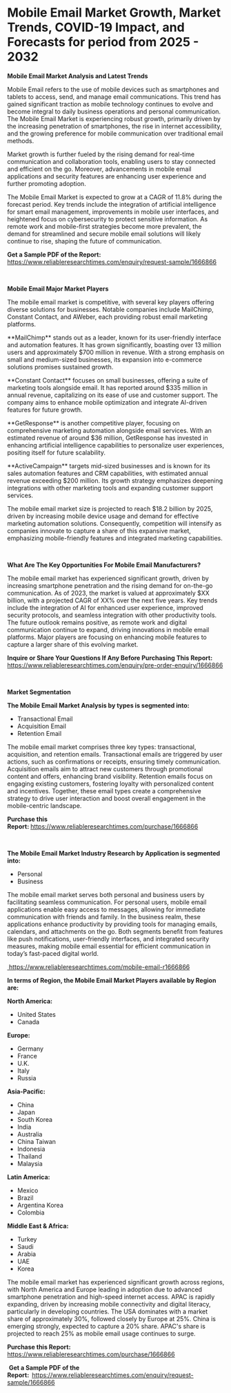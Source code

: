<p><h1>Mobile Email Market Growth, Market Trends, COVID-19 Impact, and Forecasts for period from 2025 - 2032</h1></p><p><strong>Mobile Email Market Analysis and Latest Trends</strong></p>
<p><p>Mobile Email refers to the use of mobile devices such as smartphones and tablets to access, send, and manage email communications. This trend has gained significant traction as mobile technology continues to evolve and become integral to daily business operations and personal communication. The Mobile Email Market is experiencing robust growth, primarily driven by the increasing penetration of smartphones, the rise in internet accessibility, and the growing preference for mobile communication over traditional email methods.</p><p>Market growth is further fueled by the rising demand for real-time communication and collaboration tools, enabling users to stay connected and efficient on the go. Moreover, advancements in mobile email applications and security features are enhancing user experience and further promoting adoption.</p><p>The Mobile Email Market is expected to grow at a CAGR of 11.8% during the forecast period. Key trends include the integration of artificial intelligence for smart email management, improvements in mobile user interfaces, and heightened focus on cybersecurity to protect sensitive information. As remote work and mobile-first strategies become more prevalent, the demand for streamlined and secure mobile email solutions will likely continue to rise, shaping the future of communication.</p></p>
<p><strong>Get a Sample PDF of the Report:&nbsp;</strong> <a href="https://www.reliableresearchtimes.com/enquiry/request-sample/1666866?utm_campaign=3197&utm_medium=2&utm_source=Github&utm_content=ia&utm_term=16042025&utm_id=mobile-email">https://www.reliableresearchtimes.com/enquiry/request-sample/1666866</a></p>
<p>&nbsp;</p>
<p><strong>Mobile Email Major Market Players</strong></p>
<p><p>The mobile email market is competitive, with several key players offering diverse solutions for businesses. Notable companies include MailChimp, Constant Contact, and AWeber, each providing robust email marketing platforms.</p><p>**MailChimp** stands out as a leader, known for its user-friendly interface and automation features. It has grown significantly, boasting over 13 million users and approximately $700 million in revenue. With a strong emphasis on small and medium-sized businesses, its expansion into e-commerce solutions promises sustained growth.</p><p>**Constant Contact** focuses on small businesses, offering a suite of marketing tools alongside email. It has reported around $335 million in annual revenue, capitalizing on its ease of use and customer support. The company aims to enhance mobile optimization and integrate AI-driven features for future growth.</p><p>**GetResponse** is another competitive player, focusing on comprehensive marketing automation alongside email services. With an estimated revenue of around $36 million, GetResponse has invested in enhancing artificial intelligence capabilities to personalize user experiences, positing itself for future scalability.</p><p>**ActiveCampaign** targets mid-sized businesses and is known for its sales automation features and CRM capabilities, with estimated annual revenue exceeding $200 million. Its growth strategy emphasizes deepening integrations with other marketing tools and expanding customer support services.</p><p>The mobile email market size is projected to reach $18.2 billion by 2025, driven by increasing mobile device usage and demand for effective marketing automation solutions. Consequently, competition will intensify as companies innovate to capture a share of this expansive market, emphasizing mobile-friendly features and integrated marketing capabilities.</p></p>
<p>&nbsp;</p>
<p><strong>What Are The Key Opportunities For Mobile Email Manufacturers?</strong></p>
<p><p>The mobile email market has experienced significant growth, driven by increasing smartphone penetration and the rising demand for on-the-go communication. As of 2023, the market is valued at approximately $XX billion, with a projected CAGR of XX% over the next five years. Key trends include the integration of AI for enhanced user experience, improved security protocols, and seamless integration with other productivity tools. The future outlook remains positive, as remote work and digital communication continue to expand, driving innovations in mobile email platforms. Major players are focusing on enhancing mobile features to capture a larger share of this evolving market.</p></p>
<p><strong>Inquire or Share Your Questions If Any Before Purchasing This Report:</strong> <a href="https://www.reliableresearchtimes.com/enquiry/pre-order-enquiry/1666866?utm_campaign=3197&utm_medium=2&utm_source=Github&utm_content=ia&utm_term=16042025&utm_id=mobile-email">https://www.reliableresearchtimes.com/enquiry/pre-order-enquiry/1666866</a></p>
<p>&nbsp;</p>
<p><strong>Market Segmentation</strong></p>
<p><strong>The Mobile Email Market Analysis by types is segmented into:</strong></p>
<p><ul><li>Transactional Email</li><li>Acquisition Email</li><li>Retention Email</li></ul></p>
<p><p>The mobile email market comprises three key types: transactional, acquisition, and retention emails. Transactional emails are triggered by user actions, such as confirmations or receipts, ensuring timely communication. Acquisition emails aim to attract new customers through promotional content and offers, enhancing brand visibility. Retention emails focus on engaging existing customers, fostering loyalty with personalized content and incentives. Together, these email types create a comprehensive strategy to drive user interaction and boost overall engagement in the mobile-centric landscape.</p></p>
<p><strong>Purchase this Report:&nbsp;</strong><a href="https://www.reliableresearchtimes.com/purchase/1666866?utm_campaign=3197&utm_medium=2&utm_source=Github&utm_content=ia&utm_term=16042025&utm_id=mobile-email">https://www.reliableresearchtimes.com/purchase/1666866</a></p>
<p>&nbsp;</p>
<p><strong>The Mobile Email Market Industry Research by Application is segmented into:</strong></p>
<p><ul><li>Personal</li><li>Business</li></ul></p>
<p><p>The mobile email market serves both personal and business users by facilitating seamless communication. For personal users, mobile email applications enable easy access to messages, allowing for immediate communication with friends and family. In the business realm, these applications enhance productivity by providing tools for managing emails, calendars, and attachments on the go. Both segments benefit from features like push notifications, user-friendly interfaces, and integrated security measures, making mobile email essential for efficient communication in today’s fast-paced digital world.</p></p>
<p><a href="https://www.reliableresearchtimes.com/mobile-email-r1666866?utm_campaign=3197&utm_medium=2&utm_source=Github&utm_content=ia&utm_term=16042025&utm_id=mobile-email">&nbsp;https://www.reliableresearchtimes.com/mobile-email-r1666866</a></p>
<p><strong>In terms of Region, the Mobile Email Market Players available by Region are:</strong></p>
<p>
    <p> <strong> North America: </strong>
        <ul>
            <li>United States</li>
            <li>Canada</li>
        </ul>
        </p> 
    <p> <strong> Europe: </strong>
        <ul>
            <li>Germany</li>
            <li>France</li>
            <li>U.K.</li>
            <li>Italy</li>
            <li>Russia</li>
        </ul>
        </p> 
    <p> <strong> Asia-Pacific: </strong>
        <ul>
            <li>China</li>
            <li>Japan</li>
            <li>South Korea</li>
            <li>India</li>
            <li>Australia</li>
            <li>China Taiwan</li>
            <li>Indonesia</li>
            <li>Thailand</li>
            <li>Malaysia</li>
        </ul>
        </p> 
    <p> <strong> Latin America: </strong>
        <ul>
            <li>Mexico</li>
            <li>Brazil</li>
            <li>Argentina Korea</li>
            <li>Colombia</li>
        </ul>
        </p> 
    <p> <strong> Middle East & Africa: </strong>
        <ul>
            <li>Turkey</li>
            <li>Saudi</li>
            <li>Arabia</li>
            <li>UAE</li>
            <li>Korea</li>
        </ul>
    </p>
    </p>
<p><p>The mobile email market has experienced significant growth across regions, with North America and Europe leading in adoption due to advanced smartphone penetration and high-speed internet access. APAC is rapidly expanding, driven by increasing mobile connectivity and digital literacy, particularly in developing countries. The USA dominates with a market share of approximately 30%, followed closely by Europe at 25%. China is emerging strongly, expected to capture a 20% share. APAC's share is projected to reach 25% as mobile email usage continues to surge.</p></p>
<p><strong>Purchase this Report: </strong><a href="https://www.reliableresearchtimes.com/purchase/1666866?utm_campaign=3197&utm_medium=2&utm_source=Github&utm_content=ia&utm_term=16042025&utm_id=mobile-email">https://www.reliableresearchtimes.com/purchase/1666866</a></p>
<p>&nbsp;<strong>Get a Sample PDF of the Report:&nbsp;&nbsp;</strong><a href="https://www.reliableresearchtimes.com/enquiry/request-sample/1666866?utm_campaign=3197&utm_medium=2&utm_source=Github&utm_content=ia&utm_term=16042025&utm_id=mobile-email">https://www.reliableresearchtimes.com/enquiry/request-sample/1666866</a></p>
<p><strong></strong></p>
<p><p></p><p></p><p></p></p>
